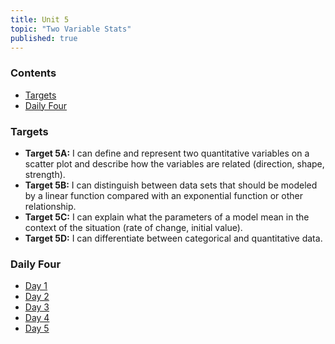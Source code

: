 ```yaml
---
title: Unit 5
topic: "Two Variable Stats"
published: true
---
```


### Contents <!-- omit in toc -->
- [Targets](#targets)
- [Daily Four](#daily-four)

### Targets

- **Target 5A:**  I can define and represent two quantitative variables on a scatter plot and describe how the variables are related (direction, shape, strength).
- **Target 5B:** I can distinguish between data sets that should be modeled by a linear function compared with an exponential function or other relationship.
- **Target 5C:** I can explain what the parameters of a model mean in the context of the situation (rate of change, initial value).
- **Target 5D:** I can differentiate between categorical and quantitative data.

### Daily Four
- [Day 1](https://docs.google.com/forms/d/e/1FAIpQLSfUcRosxF0_8rsi2b_39EqbzVn1UcLbgtcdTxWOK5n_UIjPUQ/viewform?usp=sf_link)
- [Day 2](https://docs.google.com/forms/d/e/1FAIpQLSeqBrVLVjh3WBpu8m7aib4WjuLwPbZYVrsce_QAMIUH97uh7g/viewform?usp=sf_link)
- [Day 3](https://docs.google.com/forms/d/e/1FAIpQLSfnl4MrOhyyjamvzCB_hgBouwMTpfXevX7RFrwwt9WID3Rhpw/viewform?usp=sf_link)
- [Day 4](https://docs.google.com/forms/d/e/1FAIpQLSeRMnXpk-EeWNHBsxnAfsqv4apYKJldQP_isEocOKnQ7Ewbig/viewform?usp=sf_link)
- [Day 5](https://docs.google.com/forms/d/e/1FAIpQLSejLzH-lFgrc5u-nvKZqDVJBUBScE8ZkD3F6VLny48KV8yGOg/viewform?usp=sf_link)